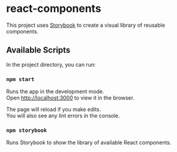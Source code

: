 # react-components

This project uses [Storybook](https://storybook.js.org/docs/basics/introduction/) to create a visual library of reusable components.<br />

## Available Scripts

In the project directory, you can run:

### `npm start`

Runs the app in the development mode.<br />
Open [http://localhost:3000](http://localhost:3000) to view it in the browser.

The page will reload if you make edits.<br />
You will also see any lint errors in the console.

### `npm storybook`

Runs Storybook to show the library of available React components.

